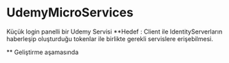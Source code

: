 # UdemyMicroServices

Küçük login panelli bir Udemy Servisi 
**Hedef : Client ile IdentityServerların haberleşip oluşturduğu tokenlar ile birlikte gerekli servislere erişebilmesi. 


** Geliştirme aşamasında
